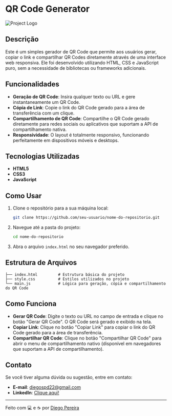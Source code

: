 # QR Code Generator

![Project Logo](https://img.icons8.com/?size=100&id=Tf0coyritxfp&format=png&color=000000)

## Descrição

Este é um simples gerador de QR Code que permite aos usuários gerar, copiar o link e compartilhar QR Codes diretamente através de uma interface web responsiva. Ele foi desenvolvido utilizando HTML, CSS e JavaScript puro, sem a necessidade de bibliotecas ou frameworks adicionais.

## Funcionalidades

- **Geração de QR Code**: Insira qualquer texto ou URL e gere instantaneamente um QR Code.
- **Cópia de Link**: Copie o link do QR Code gerado para a área de transferência com um clique.
- **Compartilhamento de QR Code**: Compartilhe o QR Code gerado diretamente para redes sociais ou aplicativos que suportam a API de compartilhamento nativa.
- **Responsividade**: O layout é totalmente responsivo, funcionando perfeitamente em dispositivos móveis e desktops.

## Tecnologias Utilizadas

- **HTML5**
- **CSS3**
- **JavaScript**

## Como Usar

1. Clone o repositório para a sua máquina local:
    ```bash
    git clone https://github.com/seu-usuario/nome-do-repositorio.git
    ```

2. Navegue até a pasta do projeto:
    ```bash
    cd nome-do-repositorio
    ```

3. Abra o arquivo `index.html` no seu navegador preferido.

## Estrutura de Arquivos

```plaintext
├── index.html         # Estrutura básica do projeto
├── style.css          # Estilos utilizados no projeto
└── main.js            # Lógica para geração, cópia e compartilhamento do QR Code
```

## Como Funciona

- **Gerar QR Code**: Digite o texto ou URL no campo de entrada e clique no botão "Gerar QR Code". O QR Code será gerado e exibido na tela.
- **Copiar Link**: Clique no botão "Copiar Link" para copiar o link do QR Code gerado para a área de transferência.
- **Compartilhar QR Code**: Clique no botão "Compartilhar QR Code" para abrir o menu de compartilhamento nativo (disponível em navegadores que suportam a API de compartilhamento).


## Contato

Se você tiver alguma dúvida ou sugestão, entre em contato:
- **E-mail**: diegospd22@gmail.com
- **LinkedIn**: [Clique aqui!](https://www.linkedin.com/in/diego-pereira-dev)

---

Feito com 💻 e ☕ por [Diego Pereira](https://github.com/diegofelipeap)
